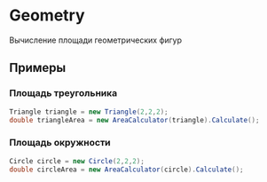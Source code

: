 # Geometry

Вычисление площади геометрических фигур

## Примеры

### Площадь треугольника

```c#
Triangle triangle = new Triangle(2,2,2);
double triangleArea = new AreaCalculator(triangle).Calculate();
```

### Площадь окружности

```c#
Circle circle = new Circle(2,2,2);
double circleArea = new AreaCalculator(circle).Calculate();
```
